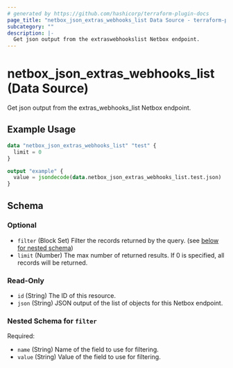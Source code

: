 ```yaml
---
# generated by https://github.com/hashicorp/terraform-plugin-docs
page_title: "netbox_json_extras_webhooks_list Data Source - terraform-provider-netbox"
subcategory: ""
description: |-
  Get json output from the extraswebhookslist Netbox endpoint.
---
```


# netbox_json_extras_webhooks_list (Data Source)

Get json output from the extras_webhooks_list Netbox endpoint.

## Example Usage

```terraform
data "netbox_json_extras_webhooks_list" "test" {
  limit = 0
}

output "example" {
  value = jsondecode(data.netbox_json_extras_webhooks_list.test.json)
}
```

<!-- schema generated by tfplugindocs -->
## Schema

### Optional

- `filter` (Block Set) Filter the records returned by the query. (see [below for nested schema](#nestedblock--filter))
- `limit` (Number) The max number of returned results. If 0 is specified, all records will be returned.

### Read-Only

- `id` (String) The ID of this resource.
- `json` (String) JSON output of the list of objects for this Netbox endpoint.

<a id="nestedblock--filter"></a>
### Nested Schema for `filter`

Required:

- `name` (String) Name of the field to use for filtering.
- `value` (String) Value of the field to use for filtering.


